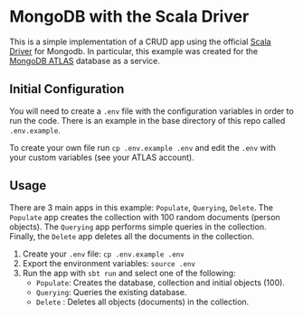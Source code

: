 # MongoDB with the Scala Driver

This is a simple implementation of a CRUD app using the official [Scala Driver](https://github.com/mongodb/mongo-scala-driver) 
for Mongodb. In particular, this example was created for the [MongoDB ATLAS](https://www.mongodb.com/cloud/atlas) database as a service.  

## Initial Configuration

You will need to create a `.env` file with the configuration variables in order to run the code. 
There is an example in the base directory of this repo called `.env.example`.

To create your own file run `cp .env.example .env` and edit the `.env` with your custom variables (see your ATLAS account).

## Usage

There are 3 main apps in this example: `Populate`, `Querying`, `Delete`. The `Populate` app creates the collection 
with 100 random documents (person objects). The `Querying` app performs simple queries in the collection. Finally, 
the `Delete` app deletes all the documents in the collection. 

1. Create your `.env` file: `cp .env.example .env`
2. Export the environment variables: `source .env`
3. Run the app with `sbt run` and select one of the following:
    * `Populate`: Creates the database, collection and initial objects (100).
    * `Querying`: Queries the existing database.
    * `Delete`  : Deletes all objects (documents) in the collection. 
    